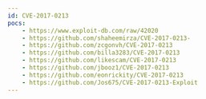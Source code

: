```yaml
---
id: CVE-2017-0213
pocs:
    - https://www.exploit-db.com/raw/42020
    - https://github.com/shaheemirza/CVE-2017-0213-
    - https://github.com/zcgonvh/CVE-2017-0213
    - https://github.com/billa3283/CVE-2017-0213
    - https://github.com/likescam/CVE-2017-0213
    - https://github.com/jbooz1/CVE-2017-0213
    - https://github.com/eonrickity/CVE-2017-0213
    - https://github.com/Jos675/CVE-2017-0213-Exploit
---
```


